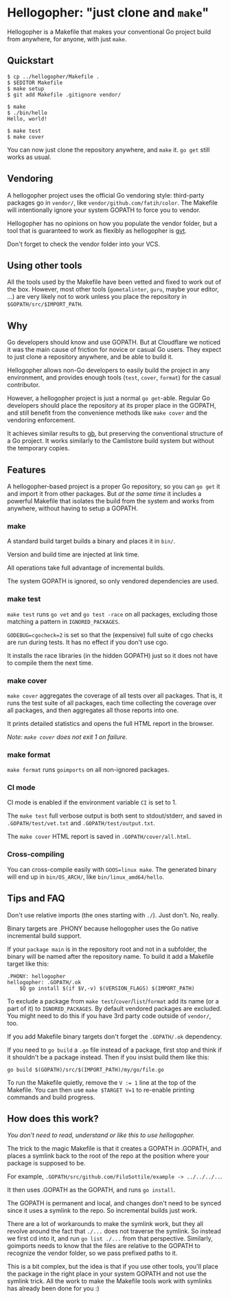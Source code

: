 # Hellogopher: "just clone and `make`"

Hellogopher is a Makefile that makes your conventional Go project build from anywhere, for anyone, with just `make`.

## Quickstart

```
$ cp ../hellogopher/Makefile .
$ $EDITOR Makefile
$ make setup
$ git add Makefile .gitignore vendor/

$ make
$ ./bin/hello
Hello, world!

$ make test
$ make cover
```

You can now just clone the repository anywhere, and `make` it. `go get` still works as usual.

## Vendoring

A hellogopher project uses the official Go vendoring style: third-party packages go in `vendor/`, like `vendor/github.com/fatih/color`. The Makefile will intentionally ignore your system GOPATH to force you to vendor.

Hellogopher has no opinions on how you populate the vendor folder, but a tool that is guaranteed to work as flexibly as hellogopher is [gvt](https://github.com/FiloSottile/gvt).

Don't forget to check the vendor folder into your VCS.

## Using other tools

All the tools used by the Makefile have been vetted and fixed to work out of the box. However, most other tools (`gometalinter`, `guru`, maybe your editor, ...) are very likely not to work unless you place the repository in `$GOPATH/src/$IMPORT_PATH`.

## Why

Go developers should know and use GOPATH. But at Cloudflare we noticed it was the main cause of friction for novice or casual Go users. They expect to just clone a repository anywhere, and be able to build it.

Hellogopher allows non-Go developers to easily build the project in any environment, and provides enough tools (`test`, `cover`, `format`) for the casual contributor.

However, a hellogopher project is just a normal `go get`-able. Regular Go developers should place the repository at its proper place in the GOPATH, and still benefit from the convenience methods like `make cover` and the vendoring enforcement.

It achieves similar results to [gb](https://getgb.io/), but preserving the conventional structure of a Go project. It works similarly to the Camlistore build system but without the temporary copies.

## Features

A hellogopher-based project is a proper Go repository, so you can `go get` it and import it from other packages.  But *at the same time* it includes a powerful Makefile that isolates the build from the system and works from anywhere, without having to setup a GOPATH.

### make

A standard build target builds a binary and places it in `bin/`.

Version and build time are injected at link time.

All operations take full advantage of incremental builds.

The system GOPATH is ignored, so only vendored dependencies are used.

### make test

`make test` runs `go vet` and `go test -race` on all packages, excluding those matching a pattern in `IGNORED_PACKAGES`.

`GODEBUG=cgocheck=2` is set so that the (expensive) full suite of cgo checks are run during tests. It has no effect if you don't use cgo.

It installs the race libraries (in the hidden GOPATH) just so it does not have to compile them the next time.

### make cover

`make cover` aggregates the coverage of all tests over all packages. That is, it runs the test suite of all packages, each time collecting the coverage over all packages, and then aggregates all those reports into one.

It prints detailed statistics and opens the full HTML report in the browser.

*Note: `make cover` does not exit 1 on failure.*

### make format

`make format` runs `goimports` on all non-ignored packages.

### CI mode

CI mode is enabled if the environment variable `CI` is set to 1.

The `make test` full verbose output is both sent to stdout/stderr, and saved in `.GOPATH/test/vet.txt` and `.GOPATH/test/output.txt`.

The `make cover` HTML report is saved in `.GOPATH/cover/all.html`.

### Cross-compiling

You can cross-compile easily with `GOOS=linux make`. The generated binary will end up in `bin/OS_ARCH/`, like `bin/linux_amd64/hello`.

## Tips and FAQ

Don't use relative imports (the ones starting with `./`). Just don't. No, really.

Binary targets are .PHONY because hellogopher uses the Go native incremental build support.

If your `package main` is in the repository root and not in a subfolder, the binary will be named after the repository name. To build it add a Makefile target like this:

```make
.PHONY: hellogopher
hellogopher: .GOPATH/.ok
	$Q go install $(if $V,-v) $(VERSION_FLAGS) $(IMPORT_PATH)
```

To exclude a package from `make test`/`cover`/`list`/`format` add its name (or a part of it) to `IGNORED_PACKAGES`. By default vendored packages are excluded. You might need to do this if you have 3rd party code outside of `vendor/`, too.

If you add Makefile binary targets don't forget the `.GOPATH/.ok` dependency.

If you need to `go build` a `.go` file instead of a package, first stop and think if it shouldn't be a package instead.  Then if you insist build them like this:

```
go build $(GOPATH)/src/$(IMPORT_PATH)/my/go/file.go
```

To run the Makefile quietly, remove the `V := 1` line at the top of the Makefile.
You can then use `make $TARGET V=1` to re-enable printing commands and build progress.

## How does this work?

*You don't need to read, understand or like this to use hellogopher.*

The trick to the magic Makefile is that it creates a GOPATH in .GOPATH, and places a
symlink back to the root of the repo at the position where your package is supposed to be.

For example, `.GOPATH/src/github.com/FiloSottile/example -> ../../../..`.

It then uses .GOPATH as the GOPATH, and runs `go install`.

The GOPATH is permanent and local, and changes don't need to be synced since it uses a symlink to the repo. So incremental builds just work.

There are a lot of workarounds to make the symlink work, but they all revolve around the fact that `./...` does not traverse the symlink. So instead we first cd into it, and run `go list ./...` from that perspective. Similarly, goimports needs to know that the files are relative to the GOPATH to recognize the vendor folder, so we pass prefixed paths to it.

This is a bit complex, but the idea is that if you use other tools, you'll place the package in the right place in your system GOPATH and not use the symlink trick.  All the work to make the Makefile tools work with symlinks has already been done for you :)
